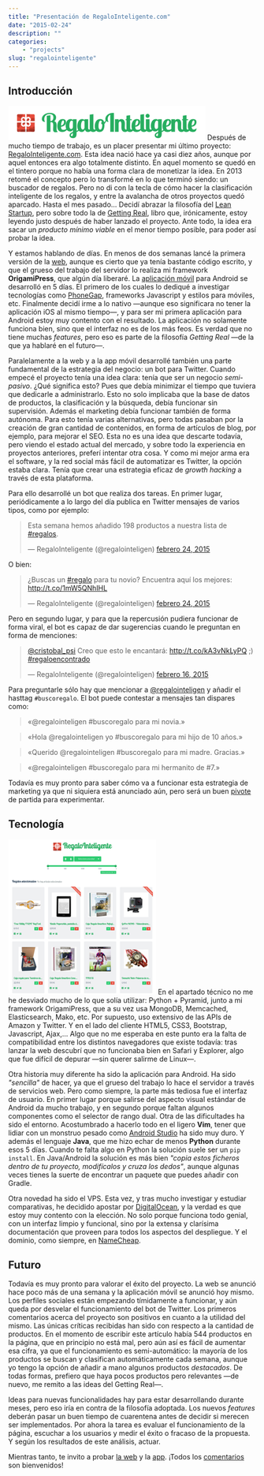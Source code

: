 ```yaml
---
title: "Presentación de RegaloInteligente.com"
date: "2015-02-24"
description: ""
categories:
    - "projects"
slug: "regalointeligente"
---
```


## Introducción

![RegaloInteligente.com](/images/regalointeligente-logo.png) Después de mucho tiempo de trabajo, es un placer presentar mi último proyecto: [RegaloInteligente.com](http://regalointeligente.com). Esta idea nació hace ya casi diez años, aunque por aquel entonces era algo totalmente distinto. En aquel momento se quedó en el tintero porque no había una forma clara de monetizar la idea. En 2013 retomé el concepto pero lo transformé en lo que terminó siendo: un buscador de regalos. Pero no di con la tecla de cómo hacer la clasificación inteligente de los regalos, y entre la avalancha de otros proyectos quedó aparcado. Hasta el mes pasado... Decidí abrazar la filosofía del [Lean Startup](http://en.wikipedia.org/wiki/Lean_startup), pero sobre todo la de [Getting Real](https://gettingreal.37signals.com/), libro que, irónicamente, estoy leyendo justo después de haber lanzado el proyecto. Ante todo, la idea era sacar un *producto mínimo viable* en el menor tiempo posible, para poder así probar la idea.

Y estamos hablando de días. En menos de dos semanas lancé la primera versión de la [web](http://regalointeligente.com), aunque es cierto que ya tenía bastante código escrito, y que el grueso del trabajo del servidor lo realiza mi framework **OrigamiPress**, que algún día liberaré. La [aplicación móvil](https://play.google.com/store/apps/details?id=com.cristobal.regalointeligente.app) para Android se desarrolló en 5 días. El primero de los cuales lo dediqué a investigar tecnologías como [PhoneGap](http://phonegap.com/), frameworks Javascript y estilos para móviles, etc. Finalmente decidí irme a lo nativo —aunque eso significara no tener la aplicación iOS al mismo tiempo—, y para ser mi primera aplicación para Android estoy muy contento con el resultado. La aplicación no solamente funciona bien, sino que el interfaz no es de los más feos. Es verdad que no tiene muchas *features*, pero eso es parte de la filosofía *Getting Real* —de la que ya hablaré en el futuro—.

Paralelamente a la web y a la app móvil desarrollé también una parte fundamental de la estrategia del negocio: un bot para Twitter. Cuando empecé el proyecto tenía una idea clara: tenía que ser un negocio *semi-pasivo*. ¿Qué significa esto? Pues que debía minimizar el tiempo que tuviera que dedicarle a administrarlo. Esto no solo implicaba que la base de datos de productos, la clasificación y la búsqueda, debía funcionar sin supervisión. Además el marketing debía funcionar también de forma autónoma. Para esto tenía varias alternativas, pero todas pasaban por la creación de gran cantidad de contenidos, en forma de artículos de blog, por ejemplo, para mejorar el SEO. Esta no es una idea que descarte todavía, pero viendo el estado actual del mercado, y sobre todo la experiencia en proyectos anteriores, preferí intentar otra cosa. Y como mi mejor arma era el software, y la red social más fácil de automatizar es Twitter, la opción estaba clara. Tenía que crear una estrategia eficaz de *growth hacking* a través de esta plataforma.

Para ello desarrollé un bot que realiza dos tareas. En primer lugar, periódicamente a lo largo del día publica en Twitter mensajes de varios tipos, como por ejemplo:

<blockquote class="twitter-tweet" lang="es"><p>Esta semana hemos añadido 198 productos a nuestra lista de <a href="https://twitter.com/hashtag/regalos?src=hash">#regalos</a>.</p>&mdash; RegaloInteligente (@regalointeligen) <a href="https://twitter.com/regalointeligen/status/570206518835961856">febrero 24, 2015</a></blockquote>

O bien:

<blockquote class="twitter-tweet" lang="es"><p>¿Buscas un <a href="https://twitter.com/hashtag/regalo?src=hash">#regalo</a> para tu novio? Encuentra aquí los mejores: <a href="http://t.co/1mW5QNhIHL">http://t.co/1mW5QNhIHL</a></p>&mdash; RegaloInteligente (@regalointeligen) <a href="https://twitter.com/regalointeligen/status/570297113139154944">febrero 24, 2015</a></blockquote>

Pero en segundo lugar, y para que la repercusión pudiera funcionar de forma viral, el bot es capaz de dar sugerencias cuando le preguntan en forma de menciones:

<blockquote class="twitter-tweet" lang="es"><p><a href="https://twitter.com/cristobal_psi">@cristobal_psi</a> Creo que esto le encantará: <a href="http://t.co/kA3vNkLyPQ">http://t.co/kA3vNkLyPQ</a> ;) <a href="https://twitter.com/hashtag/regaloencontrado?src=hash">#regaloencontrado</a></p>&mdash; RegaloInteligente (@regalointeligen) <a href="https://twitter.com/regalointeligen/status/567273693987221504">febrero 16, 2015</a></blockquote>

Para preguntarle sólo hay que mencionar a [@regalointeligen](https://twitter.com/regalointeligen) y añadir el hasttag `#buscoregalo`. El bot puede contestar a mensajes tan dispares como:

> «@regalointeligen #buscoregalo para mi novia.»

> «Hola @regalointeligen yo #buscoregalo para mi hijo de 10 años.»

> «Querido @regalointeligen #buscoregalo para mi madre. Gracias.»

> «@regalointeligen #buscoregalo para mi hermanito de #7.»

Todavía es muy pronto para saber cómo va a funcionar esta estrategia de marketing ya que ni siquiera está anunciado aún, pero será un buen [pivote](http://en.wikipedia.org/wiki/Lean_startup#Build-Measure-Learn) de partida para experimentar.

## Tecnología

![RegaloInteligente.com](/images/regalointeligente-1.png) En el apartado técnico no me he desviado mucho de lo que solía utilizar: Python + Pyramid, junto a mi framework OrigamiPress, que a su vez usa MongoDB, Memcached, Elasticsearch, Mako, etc. Por supuesto, uso extensivo de las APIs de Amazon y Twitter. Y en el lado del cliente HTML5, CSS3, Bootstrap, Javascript, Ajax,... Algo que no me esperaba en este punto era la falta de compatibilidad entre los distintos navegadores que existe todavía: tras lanzar la web descubrí que no funcionaba bien en Safari y Explorer, algo que fue difícil de depurar —sin querer salirme de Linux—.

Otra historia muy diferente ha sido la aplicación para Android. Ha sido *"sencilla"* de hacer, ya que el grueso del trabajo lo hace el servidor a través de servicios web. Pero como siempre, la parte más tediosa fue el interfaz de usuario. En primer lugar porque salirse del aspecto visual estándar de Android da mucho trabajo, y en segundo porque faltan algunos componentes como el selector de rango dual. Otra de las dificultades ha sido el entorno. Acostumbrado a hacerlo todo en el ligero **Vim**, tener que lidiar con un monstruo pesado como [Android Studio](http://developer.android.com/tools/studio/) ha sido muy duro. Y además el lenguaje **Java**, que me hizo echar de menos **Python** durante esos 5 días. Cuando te falta algo en Python la solución suele ser un `pip install`. En Java/Android la solución es más bien *"copia estos ficheros dentro de tu proyecto, modifícalos y cruza los dedos"*, aunque algunas veces tienes la suerte de encontrar un paquete que puedes añadir con Gradle.

Otra novedad ha sido el VPS. Esta vez, y tras mucho investigar y estudiar comparativas, he decidido apostar por [DigitalOcean](www.digitalocean.com/?refcode=36e391fa75d0), y la verdad es que estoy muy contento con la elección. No solo porque funciona todo genial, con un interfaz limpio y funcional, sino por la extensa y clarísima documentación que proveen para todos los aspectos del despliegue. Y el dominio, como siempre, en [NameCheap](http://www.namecheap.com/?aff=61066).

## Futuro

Todavía es muy pronto para valorar el éxito del proyecto. La web se anunció hace poco más de una semana y la aplicación móvil se anunció hoy mismo. Los perfiles sociales están empezando tímidamente a funcionar, y aún queda por desvelar el funcionamiento del bot de Twitter. Los primeros comentarios acerca del proyecto son positivos en cuanto a la utilidad del mismo. Las únicas críticas recibidas han sido con respecto a la cantidad de productos. En el momento de escribir este artículo había 544 productos en la página, que en principio no está mal, pero aún así es fácil de aumentar esa cifra, ya que el funcionamiento es semi-automático: la mayoría de los productos se buscan y clasifican automáticamente cada semana, aunque yo tengo la opción de añadir a mano algunos productos *destacados*. De todas formas, prefiero que haya pocos productos pero relevantes —de nuevo, me remito a las ideas del Getting Real—.

Ideas para nuevas funcionalidades hay para estar desarrollando durante meses, pero eso iría en contra de la filosofía adoptada. Los nuevos *features* deberán pasar un buen tiempo de cuarentena antes de decidir si merecen ser implementados. Por ahora la tarea es evaluar el funcionamiento de la página, escuchar a los usuarios y medir el éxito o fracaso de la propuesta. Y según los resultados de este análisis, actuar.

Mientras tanto, te invito a probar [la web](http://regalointeligente.com) y la [app](https://play.google.com/store/apps/details?id=com.cristobal.regalointeligente.app). ¡Todos los [comentarios](mailto:ccarnerolinan@gmail.com) son bienvenidos!

<script async src="//platform.twitter.com/widgets.js" charset="utf-8"></script>
